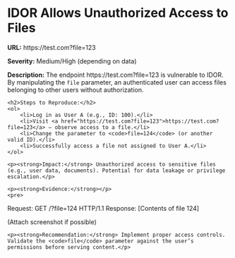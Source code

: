 <!DOCTYPE html>
<html lang="en">
<head>
    <meta charset="UTF-8">
    <title>IDOR Allows Unauthorized Access to Files</title>
</head>
<body>
    <h1>IDOR Allows Unauthorized Access to Files</h1>
    <p><strong>URL:</strong> https://test.com?file=123</p>
    <p><strong>Severity:</strong> Medium/High (depending on data)</p>
    <p><strong>Description:</strong> The endpoint https://test.com?file=123 is vulnerable to IDOR. By manipulating the <code>file</code> parameter, an authenticated user can access files belonging to other users without authorization.</p>
    
    <h2>Steps to Reproduce:</h2>
    <ol>
        <li>Log in as User A (e.g., ID: 100).</li>
        <li>Visit <a href="https://test.com?file=123">https://test.com?file=123</a> — observe access to a file.</li>
        <li>Change the parameter to <code>file=124</code> (or another valid ID).</li>
        <li>Successfully access a file not assigned to User A.</li>
    </ol>
    
    <p><strong>Impact:</strong> Unauthorized access to sensitive files (e.g., user data, documents). Potential for data leakage or privilege escalation.</p>
    
    <p><strong>Evidence:</strong></p>
    <pre>
Request: GET /?file=124 HTTP/1.1
Response: [Contents of file 124]
    </pre>
    <p>(Attach screenshot if possible)</p>
    
    <p><strong>Recommendation:</strong> Implement proper access controls. Validate the <code>file</code> parameter against the user’s permissions before serving content.</p>
</body>
</html>
